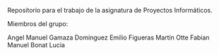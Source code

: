 Repositorio para el trabajo de la asignatura de Proyectos Informáticos.

Miembros del grupo:

  Angel Manuel Gamaza Dominguez
  Emilio Figueras Martín
  Otte
  Fabian
  Manuel Bonat Lucia
